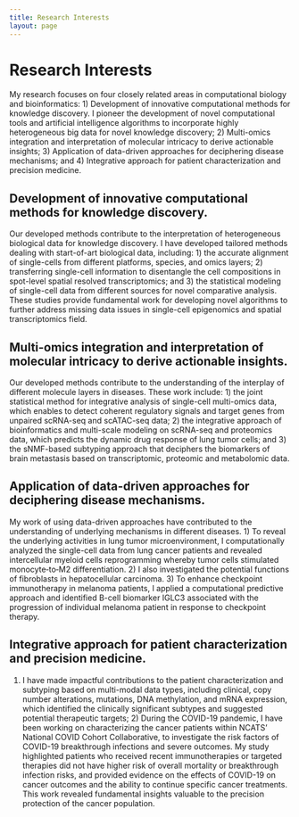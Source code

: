 ```yaml
---
title: Research Interests
layout: page
---
```

# Research Interests

My research focuses on four closely related areas in computational biology and bioinformatics: 1) Development of innovative computational methods for knowledge discovery. I pioneer the development of novel computational tools and artificial intelligence algorithms to incorporate highly heterogeneous big data for novel knowledge discovery; 2) Multi-omics integration and interpretation of molecular intricacy to derive actionable insights; 3) Application of data-driven approaches for deciphering disease mechanisms; and 4) Integrative approach for patient characterization and precision medicine.

## Development of innovative computational methods for knowledge discovery. 

Our developed methods contribute to the interpretation of heterogeneous biological data for knowledge discovery. I have developed tailored methods dealing with start-of-art biological data, including: 1) the accurate alignment of single-cells from different platforms, species, and omics layers; 2) transferring single-cell information to disentangle the cell compositions in spot-level spatial resolved transcriptomics; and 3) the statistical modeling of single-cell data from different sources for novel comparative analysis. These studies provide fundamental work for developing novel algorithms to further address missing data issues in single-cell epigenomics and spatial transcriptomics field.
   

##	Multi-omics integration and interpretation of molecular intricacy to derive actionable insights. 

Our developed methods contribute to the understanding of the interplay of different molecule layers in diseases. These work include: 1) the joint statistical method for integrative analysis of single-cell multi-omics data, which enables to detect coherent regulatory signals and target genes from unpaired scRNA-seq and scATAC-seq data; 2) the integrative approach of bioinformatics and multi-scale modeling on scRNA-seq and proteomics data, which predicts the dynamic drug response of lung tumor cells; and 3) the sNMF-based subtyping approach that deciphers the biomarkers of brain metastasis based on transcriptomic, proteomic and metabolomic data.

   
## Application of data-driven approaches for deciphering disease mechanisms. 

My work of using data-driven approaches have contributed to the understanding of underlying mechanisms in different diseases. 1) To reveal the underlying activities in lung tumor microenvironment, I computationally analyzed the single-cell data from lung cancer patients and revealed intercellular myeloid cells reprogramming whereby tumor cells stimulated monocyte‐to‐M2 differentiation. 2) I also investigated the potential functions of fibroblasts in hepatocellular carcinoma. 3) To enhance checkpoint immunotherapy in melanoma patients, I applied a computational predictive approach and identified B-cell biomarker IGLC3 associated with the progression of individual melanoma patient in response to checkpoint therapy.


## Integrative approach for patient characterization and precision medicine. 

1) I have made impactful contributions to the patient characterization and subtyping based on multi-modal data types, including clinical, copy number alterations, mutations, DNA methylation, and mRNA expression, which identified the clinically significant subtypes and suggested potential therapeutic targets; 2) During the COVID-19 pandemic, I have been working on characterizing the cancer patients within NCATS’ National COVID Cohort Collaborative, to investigate the risk factors of COVID-19 breakthrough infections and severe outcomes. My study highlighted patients who received recent immunotherapies or targeted therapies did not have higher risk of overall mortality or breakthrough infection risks, and provided evidence on the effects of COVID-19 on cancer outcomes and the ability to continue specific cancer treatments. This work revealed fundamental insights valuable to the precision protection of the cancer population.
